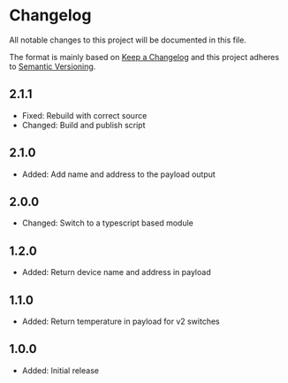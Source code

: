 # Changelog

All notable changes to this project will be documented in this file.

The format is mainly based on [Keep a Changelog](http://keepachangelog.com/)
and this project adheres to [Semantic Versioning](http://semver.org/).

## 2.1.1

- Fixed: Rebuild with correct source
- Changed: Build and publish script

## 2.1.0

- Added: Add name and address to the payload output

## 2.0.0

- Changed: Switch to a typescript based module

## 1.2.0

- Added: Return device name and address in payload

## 1.1.0

- Added: Return temperature in payload for v2 switches

## 1.0.0

- Added: Initial release
